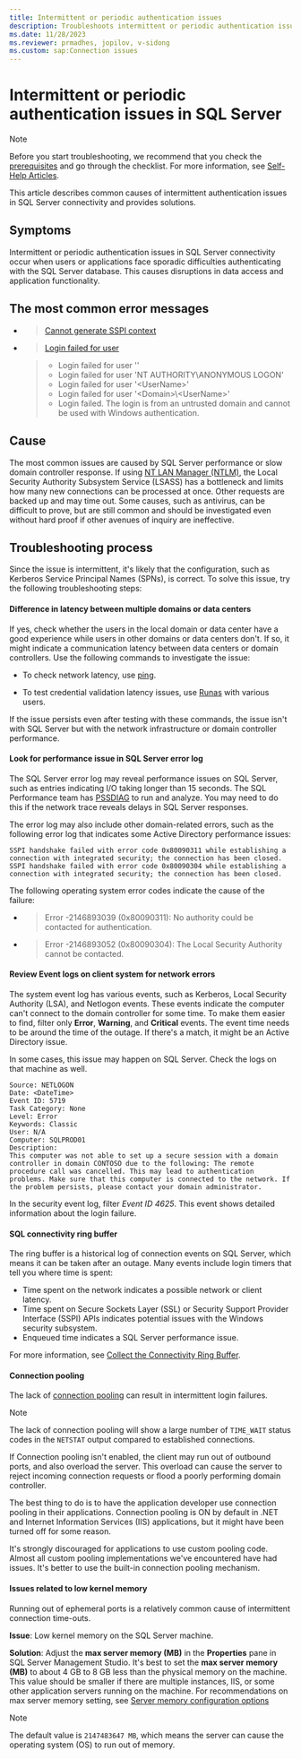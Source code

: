 ```yaml
---
title: Intermittent or periodic authentication issues
description: Troubleshoots intermittent or periodic authentication issues in SQL Server connectivity.
ms.date: 11/28/2023
ms.reviewer: prmadhes, jopilov, v-sidong
ms.custom: sap:Connection issues
---
```

# Intermittent or periodic authentication issues in SQL Server

> [!NOTE]
> Before you start troubleshooting, we recommend that you check the [prerequisites](resolve-connectivity-errors-checklist.md#recommended-prerequisites) and go through the checklist. For more information, see [Self-Help Articles](https://github.com/microsoft/CSS_SQL_Networking_Tools/wiki/0015-Self-Help-Articles).

This article describes common causes of intermittent authentication issues in SQL Server connectivity and provides solutions.

## Symptoms

Intermittent or periodic authentication issues in SQL Server connectivity occur when users or applications face sporadic difficulties authenticating with the SQL Server database. This causes disruptions in data access and application functionality.

## The most common error messages

- > [Cannot generate SSPI context](cannot-generate-sspi-context-error.md)
- > [Login failed for user](/sql/relational-databases/errors-events/mssqlserver-18456-database-engine-error)

   > - Login failed for user ''
   > - Login failed for user 'NT AUTHORITY\ANONYMOUS LOGON'
   > - Login failed for user '\<UserName\>'
   > - Login failed for user '\<Domain\>\\<UserName\>'
   > - Login failed. The login is from an untrusted domain and cannot be used with Windows authentication.

## Cause

The most common issues are caused by SQL Server performance or slow domain controller response. If using [NT LAN Manager (NTLM)](/openspecs/windows_protocols/ms-nlmp/c50a85f0-5940-42d8-9e82-ed206902e919), the Local Security Authority Subsystem Service (LSASS) has a bottleneck and limits how many new connections can be processed at once. Other requests are backed up and may time out. Some causes, such as antivirus, can be difficult to prove, but are still common and should be investigated even without hard proof if other avenues of inquiry are ineffective.

## Troubleshooting process

Since the issue is intermittent, it's likely that the configuration, such as Kerberos Service Principal Names (SPNs), is correct. To solve this issue, try the following troubleshooting steps:

#### Difference in latency between multiple domains or data centers

If yes, check whether the users in the local domain or data center have a good experience while users in other domains or data centers don't. If so, it might indicate a communication latency between data centers or domain controllers. Use the following commands to investigate the issue:

- To check network latency, use [ping](/windows-server/administration/windows-commands/ping).

- To test credential validation latency issues, use [Runas](/previous-versions/windows/it-pro/windows-server-2012-R2-and-2012/cc771525(v=ws.11)) with various users.

If the issue persists even after testing with these commands, the issue isn't with SQL Server but with the network infrastructure or domain controller performance.

#### Look for performance issue in SQL Server error log

The SQL Server error log may reveal performance issues on SQL Server, such as entries indicating I/O taking longer than 15 seconds. The SQL Performance team has [PSSDIAG](https://support.microsoft.com/topic/pssdiag-data-collection-utility-513a299f-0b45-eb1a-adb4-bc2ad8ecf194) to run and analyze. You may need to do this if the network trace reveals delays in SQL Server responses.
  
The error log may also include other domain-related errors, such as the following error log that indicates some Active Directory performance issues:

```output
SSPI handshake failed with error code 0x80090311 while establishing a connection with integrated security; the connection has been closed.
SSPI handshake failed with error code 0x80090304 while establishing a connection with integrated security; the connection has been closed.
```

The following operating system error codes indicate the cause of the failure:

- > Error -2146893039 (0x80090311): No authority could be contacted for authentication.

- > Error -2146893052 (0x80090304): The Local Security Authority cannot be contacted.

#### Review Event logs on client system for network errors

The system event log has various events, such as Kerberos, Local Security Authority (LSA), and Netlogon events. These events indicate the computer can't connect to the domain controller for some time. To make them easier to find, filter only **Error**, **Warning**, and **Critical** events. The event time needs to be around the time of the outage. If there's a match, it might be an Active Directory issue.

In some cases, this issue may happen on SQL Server. Check the logs on that machine as well.

```output
Source: NETLOGON
Date: <DateTime>
Event ID: 5719
Task Category: None
Level: Error
Keywords: Classic
User: N/A
Computer: SQLPROD01
Description:
This computer was not able to set up a secure session with a domain controller in domain CONTOSO due to the following: The remote procedure call was cancelled. This may lead to authentication problems. Make sure that this computer is connected to the network. If the problem persists, please contact your domain administrator.
```

In the security event log, filter *Event ID 4625*. This event shows detailed information about the login failure.

#### SQL connectivity ring buffer

The ring buffer is a historical log of connection events on SQL Server, which means it can be taken after an outage. Many events include login timers that tell you where time is spent:

- Time spent on the network indicates a possible network or client latency.
- Time spent on Secure Sockets Layer (SSL) or Security Support Provider Interface (SSPI) APIs indicates potential issues with the Windows security subsystem.
- Enqueued time indicates a SQL Server performance issue.

For more information, see [Collect the Connectivity Ring Buffer](https://github.com/microsoft/CSS_SQL_Networking_Tools/wiki/Collect-the-Connectivity-Ring-Buffer).

#### Connection pooling

The lack of [connection pooling](/dotnet/framework/data/adonet/sql-server-connection-pooling) can result in intermittent login failures.

> [!NOTE]
> The lack of connection pooling will show a large number of `TIME_WAIT` status codes in the `NETSTAT` output compared to established connections.

If Connection pooling isn't enabled, the client may run out of outbound ports, and also overload the server. This overload can cause the server to reject incoming connection requests or flood a poorly performing domain controller.

The best thing to do is to have the application developer use connection pooling in their applications. Connection pooling is ON by default in .NET and Internet Information Services (IIS) applications, but it might have been turned off for some reason.

It's strongly discouraged for applications to use custom pooling code. Almost all custom pooling implementations we've encountered have had issues. It's better to use the built-in connection pooling mechanism.

#### Issues related to low kernel memory

Running out of ephemeral ports is a relatively common cause of intermittent connection time-outs.

**Issue**: Low kernel memory on the SQL Server machine.

**Solution**: Adjust the **max server memory (MB)** in the **Properties** pane in SQL Server Management Studio. It's best to set the **max server memory (MB)** to about 4 GB to 8 GB less than the physical memory on the machine. This value should be smaller if there are multiple instances, IIS, or some other application servers running on the machine. For recommendations on max server memory setting, see [Server memory configuration options](sql/database-engine/configure-windows/server-memory-server-configuration-options?view=sql-server-ver16#recommendations)

> [!NOTE]
> The default value is `2147483647 MB`, which means the server can cause the operating system (OS) to run out of memory.
